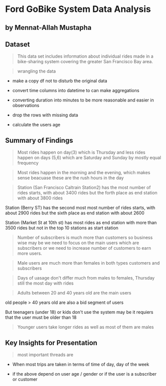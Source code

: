 # Ford GoBike System Data Analysis
## by Mennat-Allah Mustapha


## Dataset

> This data set includes information about individual rides made in a bike-sharing system covering the greater San Francisco Bay area.

>wrangling the data

* make a copy df not to disturb the original data

* convert time columns into datetime to can make aggregations

* converting duration into minutes to be more reasonable and easier in observations

* drop the rows with missing data

* calculate the users age


## Summary of Findings

> Most rides happen on day(3) which is Thursday and less rides happen on days (5,6) which are Saturday and Sunday by mostly equal frequency

> Most rides happen in the morning and the evening, which makes sense beacuase these are the rush hours in the day

> Station (San Francisco Caltrain Station2) has the most number of rides starts, with about 3400 rides but the forth place as end station with about 3800 rides

Station (Berry ST) has the second most most number of rides starts, with about 2900 rides but the sixth place as end station with about 2600

Station (Market St at 10th st) has most rides as end station with more than 3500 rides but not in the top 10 stations as start station

> Number of subscribers is much more than customers so business wise may be we need to focus on the main users which are subscribers or we need to increase number of customers to earn more users.

> Male users are much more than females in both types customers and subscribers

> Days of uasage don't differ much from males to females, Thursday still the most day with rides

> Adults between 20 and 40 years old are the main users

old people > 40 years old are also a bid segment of users

But teenagers (under 18) or kids don't use the system may be it requiers that the user must be older than 18

> Younger users take longer rides as well as most of them are males

## Key Insights for Presentation

> most important threads are 
* When most trips are taken in terms of time of day, day of the week

* if the above depend on user age / gender or if the user is a subscriber or customer
